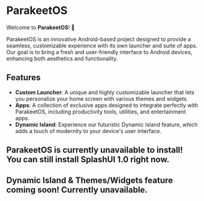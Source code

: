 # ParakeetOS

Welcome to **ParakeetOS**! 🎉

ParakeetOS is an innovative Android-based project designed to provide a seamless, customizable experience with its own launcher and suite of apps. Our goal is to bring a fresh and user-friendly interface to Android devices, enhancing both aesthetics and functionality.

## Features

- **Custom Launcher**: A unique and highly customizable launcher that lets you personalize your home screen with various themes and widgets.
- **Apps**: A collection of exclusive apps designed to integrate perfectly with ParakeetOS, including productivity tools, utilities, and entertainment apps.
- **Dynamic Island**: Experience our futuristic Dynamic Island feature, which adds a touch of modernity to your device's user interface.

## ParakeetOS is currently unavailable to install! You can still install SplashUI 1.0 right now.
## Dynamic Island & Themes/Widgets feature coming soon! Currently unavailable.
